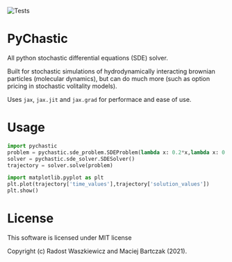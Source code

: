 ![Tests](https://github.com/RadostW/stochastic/actions/workflows/tests.yml/badge.svg)

# PyChastic

All python stochastic differential equations (SDE) solver.

Built for stochastic simulations of hydrodynamically interacting 
brownian particles (molecular dynamics), but can do much more 
(such as option pricing in stochastic volitality models).

Uses `jax`, `jax.jit` and `jax.grad` for performace and ease of use.

# Usage

```Python
import pychastic
problem = pychastic.sde_problem.SDEProblem(lambda x: 0.2*x,lambda x: 0.5*x,1.0,2.0)
solver = pychastic.sde_solver.SDESolver()
trajectory = solver.solve(problem)

import matplotlib.pyplot as plt
plt.plot(trajectory['time_values'],trajectory['solution_values'])
plt.show()
```

# License

This software is licensed under MIT license

Copyright (c) Radost Waszkiewicz and Maciej Bartczak (2021).



